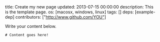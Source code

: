 title: Create my new page
updated: 2013-07-15 00:00:00
description: This is the template page.
os: [macosx, windows, linux]
tags: []
deps: [example-dep]
contributors: ["http://www.github.com/YOU"] 

Write your content below.

```
# Content goes here!
```